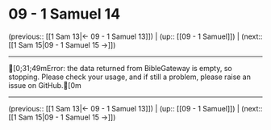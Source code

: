 # 09 - 1 Samuel 14

(previous:: [[1 Sam 13|← 09 - 1 Samuel 13]]) | (up:: [[09 - 1 Samuel]]) | (next:: [[1 Sam 15|09 - 1 Samuel 15 →]])

***
[0;31;49mError: the data returned from BibleGateway is empty, so stopping. Please check your usage, and if still a problem, please raise an issue on GitHub.[0m

***

(previous:: [[1 Sam 13|← 09 - 1 Samuel 13]]) | (up:: [[09 - 1 Samuel]]) | (next:: [[1 Sam 15|09 - 1 Samuel 15 →]])
